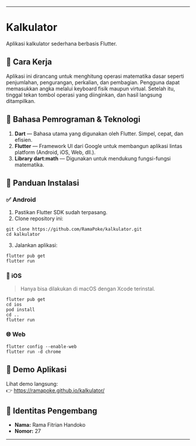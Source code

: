 
---

# Kalkulator

Aplikasi kalkulator sederhana berbasis Flutter.

## 🧠 Cara Kerja

Aplikasi ini dirancang untuk menghitung operasi matematika dasar seperti penjumlahan, pengurangan, perkalian, dan pembagian.
Pengguna dapat memasukkan angka melalui keyboard fisik maupun virtual. Setelah itu, tinggal tekan tombol operasi yang diinginkan, dan hasil langsung ditampilkan.

## 🔧 Bahasa Pemrograman & Teknologi

1. **Dart** — Bahasa utama yang digunakan oleh Flutter. Simpel, cepat, dan efisien.
2. **Flutter** — Framework UI dari Google untuk membangun aplikasi lintas platform (Android, iOS, Web, dll.).
3. **Library dart\:math** — Digunakan untuk mendukung fungsi-fungsi matematika.

## 📲 Panduan Instalasi

### ✅ Android

1. Pastikan Flutter SDK sudah terpasang.
2. Clone repository ini:

```
git clone https://github.com/RamaPoke/kalkulator.git
cd kalkulator
```

3. Jalankan aplikasi:

```
flutter pub get
flutter run
```

### 🍏 iOS

> Hanya bisa dilakukan di macOS dengan Xcode terinstal.

```
flutter pub get
cd ios
pod install
cd ..
flutter run
```

### 🌐 Web

```
flutter config --enable-web
flutter run -d chrome
```

## 🎥 Demo Aplikasi

Lihat demo langsung:  
👉 https://ramapoke.github.io/kalkulator/


## 👤 Identitas Pengembang

- **Nama:** Rama Fitrian Handoko
- **Nomor:** 27

---

